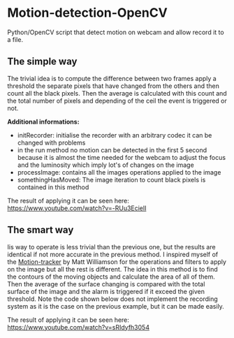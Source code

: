 Motion-detection-OpenCV
=======================

Python/OpenCV script that detect motion on webcam and allow record it to a file.

## The simple way ##

The trivial idea is to compute the difference between two frames apply a threshold the separate pixels that have changed from the others and then count all the black pixels. Then the average is calculated with this count and the total number of pixels and depending of the ceil the event is triggered or not.

**Additional informations:**

* initRecorder: initialise the recorder with an arbitrary codec it can be changed with problems
* in the run method no motion can be detected in the first 5 second because it is almost the time needed for the webcam to adjust the focus and the luminosity which imply lot's of changes on the image
* processImage: contains all the images operations applied to the image
* somethingHasMoved: The image iteration to count black pixels is contained in this method


The result of applying it can be seen here: https://www.youtube.com/watch?v=-RUu3EcielI


## The smart way ##

Iis way to operate is less trivial than the previous one, but the results are identical if not more accurate in the previous method. I inspired myself of the [Motion-tracker]("https://github.com/mattwilliamson/Motion-Tracker/") by Matt Williamson for the operations and filters to apply on the image but all the rest is different. The idea in this method is to find the contours of the moving objects and calculate the area of all of them. Then the average of the surface changing is compared with the total surface of the image and the alarm is triggered if it exceed the given threshold. Note the code shown below does not implement the recording system as it is the case on the previous example, but it can be made easily.

The result of applying it can be seen here: https://www.youtube.com/watch?v=sRIdyfh3054
